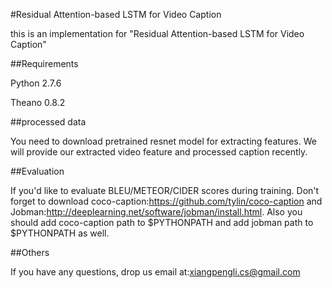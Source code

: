 #Residual Attention-based LSTM for Video Caption

this is an implementation for "Residual Attention-based LSTM for Video Caption"

##Requirements

 Python 2.7.6

 Theano 0.8.2

##processed data

 You need to download pretrained resnet model for extracting features.
 We will provide our extracted video feature and processed caption recently.

##Evaluation

 If you'd like to evaluate BLEU/METEOR/CIDER scores during training. Don't forget
 to download coco-caption:https://github.com/tylin/coco-caption and Jobman:http://deeplearning.net/software/jobman/install.html.
 Also you should add coco-caption path to $PYTHONPATH and add jobman path to $PYTHONPATH as well.

##Others

 If you have any questions, drop us email at:xiangpengli.cs@gmail.com
